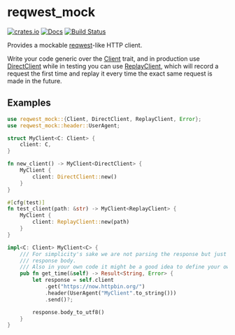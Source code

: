 # reqwest_mock
[![crates.io](http://meritbadge.herokuapp.com/reqwest_mock)](https://crates.io/crates/reqwest_mock)
[![Docs](https://docs.rs/reqwest_mock/badge.svg)](https://docs.rs/reqwest_mock/)
[![Build Status](https://travis-ci.org/leoschwarz/reqwest_mock.svg?branch=master)](https://travis-ci.org/leoschwarz/reqwest_mock)

Provides a mockable [reqwest][]-like HTTP client.

Write your code generic over the [Client](trait.Client.html) trait,
and in production use [DirectClient](struct.DirectClient.html) while in testing
you can use [ReplayClient](struct.ReplayClient.html), which will record a request
the first time and replay it every time the exact same request is made in the
future.

## Examples

```rust
use reqwest_mock::{Client, DirectClient, ReplayClient, Error};
use reqwest_mock::header::UserAgent;

struct MyClient<C: Client> {
    client: C,
}

fn new_client() -> MyClient<DirectClient> {
    MyClient {
        client: DirectClient::new()
    }
}

#[cfg(test)]
fn test_client(path: &str) -> MyClient<ReplayClient> {
    MyClient {
        client: ReplayClient::new(path)
    }
}

impl<C: Client> MyClient<C> {
    /// For simplicity's sake we are not parsing the response but just extracting the
    /// response body.
    /// Also in your own code it might be a good idea to define your own `Error` type.
    pub fn get_time(&self) -> Result<String, Error> {
        let response = self.client
            .get("https://now.httpbin.org/")
            .header(UserAgent("MyClient".to_string()))
            .send()?;

        response.body_to_utf8()
    }
}
```

[reqwest]: https://crates.io/crates/reqwest


